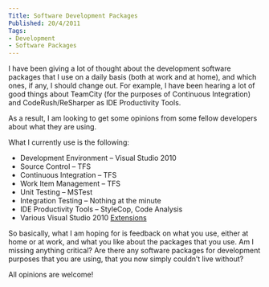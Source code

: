 ```yaml
---
Title: Software Development Packages
Published: 20/4/2011
Tags:
- Development
- Software Packages
---
```


I have been giving a lot of thought about the development software packages that I use on a daily basis (both at work and at home), and which ones, if any, I should change out. For example, I have been hearing a lot of good things about TeamCity (for the purposes of Continuous Integration) and CodeRush/ReSharper as IDE Productivity Tools.

As a result, I am looking to get some opinions from some fellow developers about what they are using. 

What I currently use is the following:

- Development Environment – Visual Studio 2010
- Source Control – TFS
- Continuous Integration – TFS
- Work Item Management – TFS
- Unit Testing – MSTest
- Integration Testing – Nothing at the minute
- IDE Productivity Tools – StyleCop, Code Analysis
- Various Visual Studio 2010 [Extensions](http://www.gep13.co.uk/blog/?p=3)
 
So basically, what I am hoping for is feedback on what you use, either at home or at work, and what you like about the packages that you use. Am I missing anything critical? Are there any software packages for development purposes that you are using, that you now simply couldn’t live without?

All opinions are welcome!
